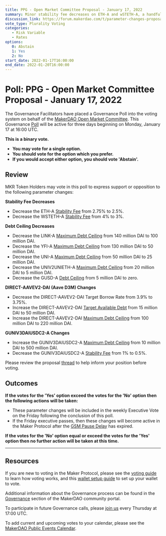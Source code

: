 ```yaml
---
title: PPG - Open Market Committee Proposal - January 17, 2022
summary: Minor stability fee decreases on ETH-A and wSTETH-A, a handful of debt ceiling decreases, expanding the Aave D3M and the UniswapV3-Gelato DAI-USDC 0.01% fee vault.
discussion_link: https://forum.makerdao.com/t/parameter-changes-proposal-ppg-omc-001-2022-01-07/12522
vote_type: Plurality Voting
categories:
   - Risk Variable
   - Rates
options:
   0: Abstain
   1: Yes
   2: No
start_date: 2022-01-17T16:00:00
end_date: 2022-01-20T16:00:00
---
```

# Poll: PPG - Open Market Committee Proposal - January 17, 2022

The Governance Facilitators have placed a Governance Poll into the voting system on behalf of the [MakerDAO Open Market Committee](https://forum.makerdao.com/t/parameter-proposal-group-makerdao-open-market-committee/7355). This Governance [Poll](https://manual.makerdao.com/governance/voting-in-makerdao/on-chain-governance) will be active for three days beginning on Monday, January 17 at 16:00 UTC.

**This is a binary vote.** 
- **You may vote for a single option.** 
- **You should vote for the option which you prefer.**
- **If you would accept either option, you should vote 'Abstain'.**

## Review

MKR Token Holders may vote in this poll to express support or opposition to the following parameter changes: 

**Stability Fee Decreases**
* Decrease the ETH-A [Stability Fee](https://manual.makerdao.com/parameter-index/vault-risk/param-stability-fee) from 2.75% to 2.5%.
* Decrease the WSTETH-A [Stability Fee](https://manual.makerdao.com/parameter-index/vault-risk/param-stability-fee) from 4% to 3%.

**Debt Ceiling Decreases**
* Decrease the LINK-A [Maximum Debt Ceiling](https://manual.makerdao.com/module-index/module-dciam#maximum-debt-ceiling-line) from 140 million DAI to 100 million DAI.
* Decrease the YFI-A [Maximum Debt Ceiling](https://manual.makerdao.com/module-index/module-dciam#maximum-debt-ceiling-line) from 130 million DAI to 50 million DAI.
* Decrease the UNI-A [Maximum Debt Ceiling](https://manual.makerdao.com/module-index/module-dciam#maximum-debt-ceiling-line) from 50 million DAI to 25 million DAI.
* Decrease the UNIV2UNIETH-A [Maximum Debt Ceiling](https://manual.makerdao.com/module-index/module-dciam#maximum-debt-ceiling-line) from 20 million DAI to 5 million DAI.
* Decrease the GUSD-A [Debt Ceiling](https://manual.makerdao.com/parameter-index/vault-risk/param-debt-ceiling) from 5 million DAI to zero.

**DIRECT-AAVEV2-DAI (Aave D3M) Changes**
* Decrease the DIRECT-AAVEV2-DAI Target Borrow Rate from 3.9% to 3.75%.
* Increase the DIRECT-AAVEV2-DAI [Target Available Debt](https://manual.makerdao.com/module-index/module-dciam#target-available-debt-gap) from 15 million DAI to 50 million DAI.
* Increase the DIRECT-AAVEV2-DAI [Maximum Debt Ceiling](https://manual.makerdao.com/module-index/module-dciam#maximum-debt-ceiling-line) from 100 million DAI to 220 million DAI.

**GUNIV3DAIUSDC2-A Changes**
* Increase the GUNIV3DAIUSDC2-A [Maximum Debt Ceiling](https://manual.makerdao.com/module-index/module-dciam#maximum-debt-ceiling-line) from 10 million DAI to 500 million DAI.
* Decrease the GUNIV3DAIUSDC2-A [Stability Fee](https://manual.makerdao.com/parameter-index/vault-risk/param-stability-fee) from 1% to 0.5%.

Please review the proposal [thread](https://forum.makerdao.com/t/parameter-changes-proposal-ppg-omc-001-2022-01-07/12522) to help inform your position before voting.

## Outcomes

**If the votes for the 'Yes' option exceed the votes for the 'No' option then the following actions will be taken:**
* These parameter changes will be included in the weekly Executive Vote on the Friday following the conclusion of this poll.
* If the Friday executive passes, then these changes will become active in the Maker Protocol after the [GSM Pause Delay](https://manual.makerdao.com/parameter-index/core/param-gsm-pause-delay) has expired.

**If the votes for the 'No' option equal or exceed the votes for the 'Yes' option then no further action will be taken at this time.**

---

## Resources

If you are new to voting in the Maker Protocol, please see the [voting guide](https://community-development.makerdao.com/en/learn/governance/how-voting-works/) to learn how voting works, and this [wallet setup guide](https://community-development.makerdao.com/en/learn/governance/voting-setup/) to set up your wallet to vote.

Additional information about the Governance process can be found in the [Governance](https://community-development.makerdao.com/en/learn/governance) section of the MakerDAO community portal.

To participate in future Governance calls, please [join us](https://github.com/makerdao/community/tree/master/governance/governance-and-risk-meetings) every Thursday at 17:00 UTC.

To add current and upcoming votes to your calendar, please see the [MakerDAO Public Events Calendar](https://calendar.google.com/calendar/embed?src=makerdao.com_3efhm2ghipksegl009ktniomdk%40group.calendar.google.com&ctz=UTC&mode=week&showCalendars=0&showPrint=0).
